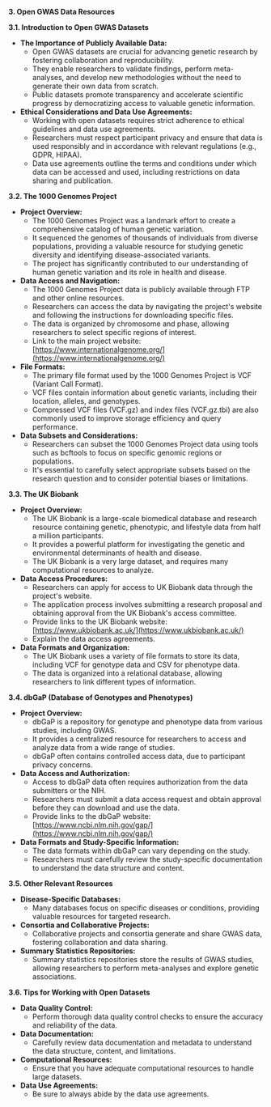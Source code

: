 **3. Open GWAS Data Resources**

**3.1. Introduction to Open GWAS Datasets**

* **The Importance of Publicly Available Data:**
    * Open GWAS datasets are crucial for advancing genetic research by fostering collaboration and reproducibility.
    * They enable researchers to validate findings, perform meta-analyses, and develop new methodologies without the need to generate their own data from scratch.
    * Public datasets promote transparency and accelerate scientific progress by democratizing access to valuable genetic information.
* **Ethical Considerations and Data Use Agreements:**
    * Working with open datasets requires strict adherence to ethical guidelines and data use agreements.
    * Researchers must respect participant privacy and ensure that data is used responsibly and in accordance with relevant regulations (e.g., GDPR, HIPAA).
    * Data use agreements outline the terms and conditions under which data can be accessed and used, including restrictions on data sharing and publication.

**3.2. The 1000 Genomes Project**

* **Project Overview:**
    * The 1000 Genomes Project was a landmark effort to create a comprehensive catalog of human genetic variation.
    * It sequenced the genomes of thousands of individuals from diverse populations, providing a valuable resource for studying genetic diversity and identifying disease-associated variants.
    * The project has significantly contributed to our understanding of human genetic variation and its role in health and disease.
* **Data Access and Navigation:**
    * The 1000 Genomes Project data is publicly available through FTP and other online resources.
    * Researchers can access the data by navigating the project's website and following the instructions for downloading specific files.
    * The data is organized by chromosome and phase, allowing researchers to select specific regions of interest.
    * Link to the main project website: [https://www.internationalgenome.org/](https://www.internationalgenome.org/)
* **File Formats:**
    * The primary file format used by the 1000 Genomes Project is VCF (Variant Call Format).
    * VCF files contain information about genetic variants, including their location, alleles, and genotypes.
    * Compressed VCF files (VCF.gz) and index files (VCF.gz.tbi) are also commonly used to improve storage efficiency and query performance.
* **Data Subsets and Considerations:**
    * Researchers can subset the 1000 Genomes Project data using tools such as bcftools to focus on specific genomic regions or populations.
    * It's essential to carefully select appropriate subsets based on the research question and to consider potential biases or limitations.

**3.3. The UK Biobank**

* **Project Overview:**
    * The UK Biobank is a large-scale biomedical database and research resource containing genetic, phenotypic, and lifestyle data from half a million participants.
    * It provides a powerful platform for investigating the genetic and environmental determinants of health and disease.
    * The UK Biobank is a very large dataset, and requires many computational resources to analyze.
* **Data Access Procedures:**
    * Researchers can apply for access to UK Biobank data through the project's website.
    * The application process involves submitting a research proposal and obtaining approval from the UK Biobank's access committee.
    * Provide links to the UK Biobank website: [https://www.ukbiobank.ac.uk/](https://www.ukbiobank.ac.uk/)
    * Explain the data access agreements.
* **Data Formats and Organization:**
    * The UK Biobank uses a variety of file formats to store its data, including VCF for genotype data and CSV for phenotype data.
    * The data is organized into a relational database, allowing researchers to link different types of information.

**3.4. dbGaP (Database of Genotypes and Phenotypes)**

* **Project Overview:**
    * dbGaP is a repository for genotype and phenotype data from various studies, including GWAS.
    * It provides a centralized resource for researchers to access and analyze data from a wide range of studies.
    * dbGaP often contains controlled access data, due to participant privacy concerns.
* **Data Access and Authorization:**
    * Access to dbGaP data often requires authorization from the data submitters or the NIH.
    * Researchers must submit a data access request and obtain approval before they can download and use the data.
    * Provide links to the dbGaP website: [https://www.ncbi.nlm.nih.gov/gap/](https://www.ncbi.nlm.nih.gov/gap/)
* **Data Formats and Study-Specific Information:**
    * The data formats within dbGaP can vary depending on the study.
    * Researchers must carefully review the study-specific documentation to understand the data structure and content.

**3.5. Other Relevant Resources**

* **Disease-Specific Databases:**
    * Many databases focus on specific diseases or conditions, providing valuable resources for targeted research.
* **Consortia and Collaborative Projects:**
    * Collaborative projects and consortia generate and share GWAS data, fostering collaboration and data sharing.
* **Summary Statistics Repositories:**
    * Summary statistics repositories store the results of GWAS studies, allowing researchers to perform meta-analyses and explore genetic associations.

**3.6. Tips for Working with Open Datasets**

* **Data Quality Control:**
    * Perform thorough data quality control checks to ensure the accuracy and reliability of the data.
* **Data Documentation:**
    * Carefully review data documentation and metadata to understand the data structure, content, and limitations.
* **Computational Resources:**
    * Ensure that you have adequate computational resources to handle large datasets.
* **Data Use Agreements:**
    * Be sure to always abide by the data use agreements.
